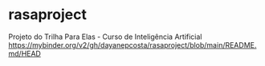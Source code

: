 # rasaproject
Projeto do Trilha Para Elas - Curso de Inteligência Artificial 
https://mybinder.org/v2/gh/dayanepcosta/rasaproject/blob/main/README.md/HEAD

